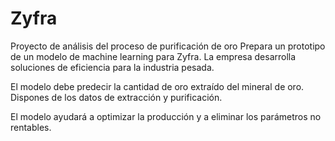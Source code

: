# Zyfra
Proyecto de análisis del proceso de purificación de oro
Prepara un prototipo de un modelo de machine learning para Zyfra. La empresa desarrolla soluciones de eficiencia para la industria pesada.

El modelo debe predecir la cantidad de oro extraído del mineral de oro. Dispones de los datos de extracción y purificación.

El modelo ayudará a optimizar la producción y a eliminar los parámetros no rentables.
